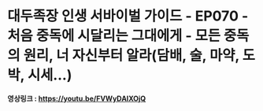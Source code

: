 # 대두족장 인생 서바이벌 가이드 - EP070 - 처음 중독에 시달리는 그대에게 - 모든 중독의 원리, 너 자신부터 알라(담배, 술, 마약, 도박, 시세...)

**영상링크 : https://youtu.be/FVWyDAlXOjQ**